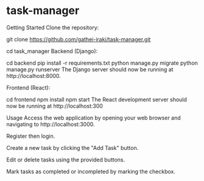 # task-manager
Getting Started
Clone the repository:

git clone https://github.com/gathei-iraki/task-manager.git

cd task_manager
Backend (Django):

cd backend
pip install -r requirements.txt
python manage.py migrate
python manage.py runserver
The Django server should now be running at http://localhost:8000.


Frontend (React):

cd frontend
npm install
npm start
The React development server should now be running at http://localhost:300


Usage
Access the web application by opening your web browser and navigating to http://localhost:3000.

Register then login.

Create a new task by clicking the "Add Task" button.

Edit or delete tasks using the provided buttons.

Mark tasks as completed or incompleted by marking the checkbox.
